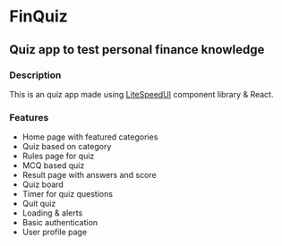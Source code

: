 # FinQuiz

## Quiz app to test personal finance knowledge

### Description

This is an quiz app made using <a href="https://litespeedui.netlify.app/">LiteSpeedUI</a> component library & React.

### Features

- Home page with featured categories
- Quiz based on category
- Rules page for quiz
- MCQ based quiz
- Result page with answers and score
- Quiz board
- Timer for quiz questions
- Quit quiz
- Loading & alerts
- Basic authentication
- User profile page
